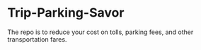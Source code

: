 # Trip-Parking-Savor
The repo is to reduce your cost on tolls, parking fees, and other transportation fares.
